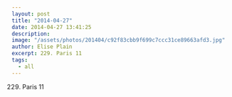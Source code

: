 ```yaml
---
layout: post
title: "2014-04-27"
date: 2014-04-27 13:41:25
description: 
image: "/assets/photos/201404/c92f83cbb9f699c7ccc31ce89663afd3.jpg"
author: Elise Plain
excerpt: 229. Paris 11
tags: 
  - all
---
```


229. Paris 11
<p></p>
